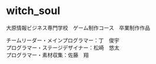 # witch_soul  
大原情報ビジネス専門学校　ゲーム制作コース　卒業制作作品  

チームリーダー・メインプログラマー：丁　俊宇  
プログラマー・ステージデザイナー：松崎　悠太  
プログラマー・素材収集：佐藤　翔  
